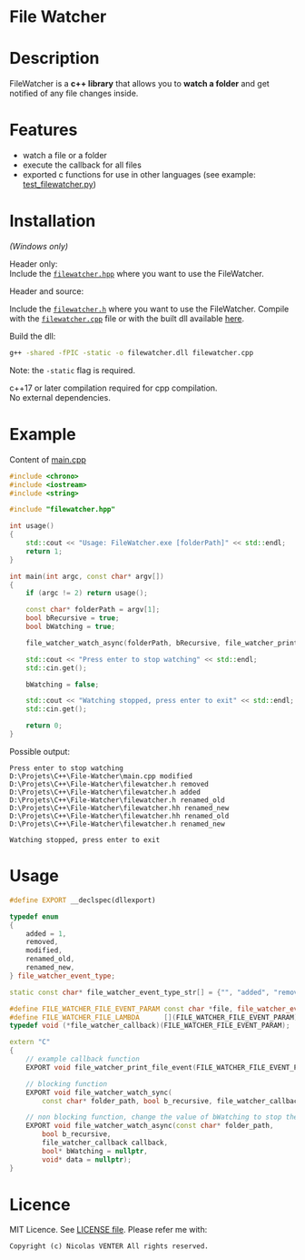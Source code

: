 # File Watcher

# Description

FileWatcher is a **c++ library** that allows you to **watch a folder** and get notified of any file changes inside.

# Features

- watch a file or a folder
- execute the callback for all files
- exported c functions for use in other languages (see example: [test_filewatcher.py](test_filewatcher.py))

# Installation

*(Windows only)*

Header only:  
Include the [`filewatcher.hpp`](filewatcher.hpp) where you want to use the FileWatcher.

Header and source:

Include the [`filewatcher.h`](filewatcher.h) where you want to use the FileWatcher.
Compile with the [`filewatcher.cpp`](filewatcher.cpp) file or with the built dll available [here](https://github.com/nicolasventer/File-Watcher/releases).

Build the dll:

```bash
g++ -shared -fPIC -static -o filewatcher.dll filewatcher.cpp
```

Note: the `-static` flag is required.

c++17 or later compilation required for cpp compilation.  
No external dependencies.

# Example

Content of [main.cpp](main.cpp)
```cpp
#include <chrono>
#include <iostream>
#include <string>

#include "filewatcher.hpp"

int usage()
{
	std::cout << "Usage: FileWatcher.exe [folderPath]" << std::endl;
	return 1;
}

int main(int argc, const char* argv[])
{
	if (argc != 2) return usage();

	const char* folderPath = argv[1];
	bool bRecursive = true;
	bool bWatching = true;

	file_watcher_watch_async(folderPath, bRecursive, file_watcher_print_file_event, &bWatching, nullptr);

	std::cout << "Press enter to stop watching" << std::endl;
	std::cin.get();

	bWatching = false;

	std::cout << "Watching stopped, press enter to exit" << std::endl;
	std::cin.get();

	return 0;
}
```

Possible output:
```
Press enter to stop watching
D:\Projets\C++\File-Watcher\main.cpp modified
D:\Projets\C++\File-Watcher\filewatcher.h removed
D:\Projets\C++\File-Watcher\filewatcher.h added
D:\Projets\C++\File-Watcher\filewatcher.h renamed_old
D:\Projets\C++\File-Watcher\filewatcher.hh renamed_new
D:\Projets\C++\File-Watcher\filewatcher.hh renamed_old
D:\Projets\C++\File-Watcher\filewatcher.h renamed_new

Watching stopped, press enter to exit
```

# Usage

```cpp
#define EXPORT __declspec(dllexport)

typedef enum
{
	added = 1,
	removed,
	modified,
	renamed_old,
	renamed_new,
} file_watcher_event_type;

static const char* file_watcher_event_type_str[] = {"", "added", "removed", "modified", "renamed_old", "renamed_new"};

#define FILE_WATCHER_FILE_EVENT_PARAM const char *file, file_watcher_event_type event, bool is_directory, void *data
#define FILE_WATCHER_FILE_LAMBDA	  [](FILE_WATCHER_FILE_EVENT_PARAM) // no capture --> use data
typedef void (*file_watcher_callback)(FILE_WATCHER_FILE_EVENT_PARAM);

extern "C"
{
	// example callback function
	EXPORT void file_watcher_print_file_event(FILE_WATCHER_FILE_EVENT_PARAM);

	// blocking function
	EXPORT void file_watcher_watch_sync(
		const char* folder_path, bool b_recursive, file_watcher_callback callback, void* data = nullptr);

	// non blocking function, change the value of bWatching to stop the thread
	EXPORT void file_watcher_watch_async(const char* folder_path,
		bool b_recursive,
		file_watcher_callback callback,
		bool* bWatching = nullptr,
		void* data = nullptr);
}
```

# Licence

MIT Licence. See [LICENSE file](LICENSE).
Please refer me with:

	Copyright (c) Nicolas VENTER All rights reserved.
